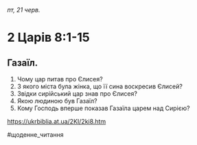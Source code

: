 
_пт, 21 черв._

# 2 Царів 8:1-15

## Газаїл.
1. Чому цар питав про Єлисея?
2. З якого міста була жінка, що її сина воскресив Єлисей?
3. Звідки сирійський цар знав про Єлисея?
4. Якою людиною був Газаїл?
5. Кому Господь вперше показав Газаїла царем над Сирією?

https://ukrbiblia.at.ua/2KI/2ki8.htm 

#щоденне_читання
